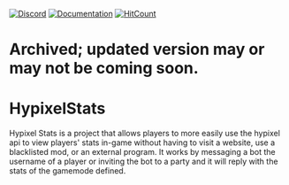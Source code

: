 [![Discord](https://img.shields.io/discord/719949131497603123.svg?color=%237289da&label=discord&logo=discord&style=flat-square)](https://discord.gg/PtsBc4b)
[![Documentation](https://img.shields.io/badge/docs-dubs.rip-brightgreen?style=flat-square)](https://hystats.dubs.rip)
[![HitCount](http://hits.dwyl.com/FatDubs/HypixelStats.svg)](http://hits.dwyl.com/FatDubs/HypixelStats)

# Archived; updated version may or may not be coming soon.

# HypixelStats

Hypixel Stats is a project that allows players to more easily use the hypixel api to view players' stats in-game without having to visit a website, use a blacklisted mod, or an external program. It works by messaging a bot the username of a player or inviting the bot to a party and it will reply with the stats of the gamemode defined.

